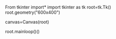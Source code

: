 From tkinter import*
import tkinter as tk
root=tk.Tk()
root.geometry("600x400")

canvas=Canvas(root)



root.mainloop()()


